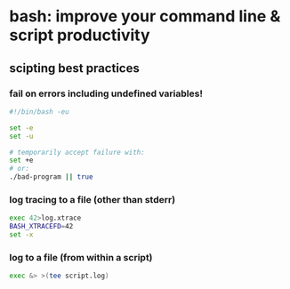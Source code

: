 
# bash: improve your command line & script productivity

## scipting best practices

### fail on errors including undefined variables!
```bash
#!/bin/bash -eu

set -e
set -u

# temporarily accept failure with:
set +e
# or:
./bad-program || true
```

### log tracing to a file (other than stderr)
```bash
exec 42>log.xtrace
BASH_XTRACEFD=42
set -x
```

### log to a file (from within a script)
```bash
exec &> >(tee script.log)
```

